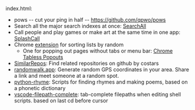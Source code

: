 index.html:

- pows -- cut your ping in half -- https://github.com/qpwo/pows
- Search all the major search indexes at once: [SearchAll](http://lukemiles.org/searchall/)
- Call people and play games or make art at the same time in one app: [SplashCall](https://splashcall.com)
- Chrome [extension](https://chrome.google.com/webstore/detail/sort-by-random-shuffle-li/bkmcphdnmpfdcopiefafdbgknighhhin) for sorting lists by random
  - One for popping out pages without tabs or menu bar: [Chrome Tabless Popouts](https://chrome.google.com/webstore/detail/tabless-popouts/ndmempmgkfdaaelakmmnnmjnipdaleib?hl=en&authuser=0)
- [SimilarRepos](https://similarrepos.com/): Find related repositories on github by costars
- [randomwalk.app](https://randomwalk.app/): Generate random GPS coordinates in your area. Share a link and meet someone at a random spot.
- [python-rhyme](https://github.com/qpwo/python-rhyme): Scripts for finding rhymes and making poems, based on a phonetic dictionary
- [vscode-filepath-complete](https://github.com/qpwo/vscode-filepath-complete): tab-complete filepaths when editing shell scripts. based on last cd before cursor
